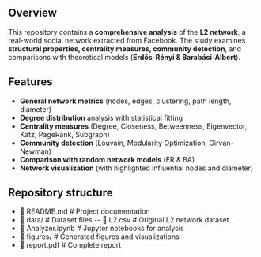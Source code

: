 ## Overview
This repository contains a **comprehensive analysis** of the **L2 network**, a real-world social network extracted from Facebook. The study examines **structural properties, centrality measures, community detection**, and comparisons with theoretical models (**Erdős-Rényi & Barabási-Albert**).

## Features
- **General network metrics** (nodes, edges, clustering, path length, diameter)
- **Degree distribution** analysis with statistical fitting
- **Centrality measures** (Degree, Closeness, Betweenness, Eigenvector, Katz, PageRank, Subgraph)
- **Community detection** (Louvain, Modularity Optimization, Girvan-Newman)
- **Comparison with random network models** (ER & BA)
- **Network visualization** (with highlighted influential nodes and diameter)

## Repository structure

- 📜 README.md                 # Project documentation
- 📁 data/                     # Dataset files
   -- 📄 L2.csv                # Original L2 network dataset
- 📄 Analyzer.ipynb            # Jupyter notebooks for analysis
- 📁 figures/                  # Generated figures and visualizations
- 📄 report.pdf                # Complete report
